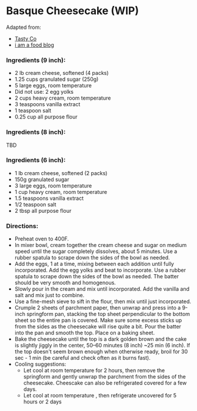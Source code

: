 Basque Cheesecake (WIP)
============================
Adapted from:
* [Tasty Co](https://tasty.co/recipe/classic-basque-cheesecake)
* [i am a food blog](https://iamafoodblog.com/basque-cheesecake/)

### Ingredients (9 inch):
* 2 lb cream cheese, softened (4 packs)
* 1.25 cups granulated sugar (250g)
* 5 large eggs, room temperature
* Did not use: 2 egg yolks
* 2 cups heavy cream, room temperature
* 3 teaspoons vanilla extract
* 1 teaspoon salt
* 0.25 cup all purpose flour

### Ingredients (8 inch):
TBD

### Ingredients (6 inch):
* 1 lb cream cheese, softened (2 packs)
* 150g granulated sugar
* 3 large eggs, room temperature
* 1 cup heavy cream, room temperature
* 1.5 teaspoons vanilla extract
* 1/2 teaspoon salt
* 2 tbsp all purpose flour

### Directions:
* Preheat oven to 400F.
* In mixer bowl, cream together the cream cheese and sugar on medium speed until the sugar completely dissolves, about 5 minutes. Use a rubber spatula to scrape down the sides of the bowl as needed.
* Add the eggs, 1 at a time, mixing between each addition until fully incorporated. Add the egg yolks and beat to incorporate. Use a rubber spatula to scrape down the sides of the bowl as needed. The batter should be very smooth and homogenous.
* Slowly pour in the cream and mix until incorporated. Add the vanilla and salt and mix just to combine.
* Use a fine-mesh sieve to sift in the flour, then mix until just incorporated.
* Crumple 2 sheets of parchment paper, then unwrap and press into a 9-inch springform pan, stacking the top sheet perpendicular to the bottom sheet so the entire pan is covered. Make sure some excess sticks up from the sides as the cheesecake will rise quite a bit. Pour the batter into the pan and smooth the top. Place on a baking sheet.
* Bake the cheesecake until the top is a dark golden brown and the cake is slightly jiggly in the center, 50–60 minutes (8 inch) ~25 min (6 inch). If the top doesn't seem brown enough when otherwise ready, broil for 30 sec - 1 min (be careful and check often as it burns fast).
* Cooling suggestions:
    * Let cool at room temperature for 2 hours, then remove the springform and gently unwrap the parchment from the sides of the cheesecake. Cheescake can also be refrigerated covered for a few days.
    * Let cool at room temperature , then refrigerate uncovered for 5 hours or 2 days